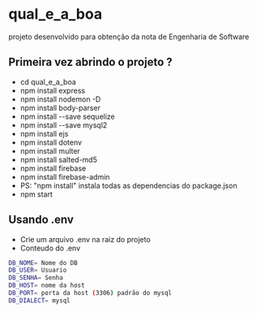 # qual_e_a_boa
projeto desenvolvido para obtenção da nota de Engenharia de Software

## Primeira vez abrindo o projeto ?
* cd qual_e_a_boa
* npm install express
* npm install nodemon -D
* npm install body-parser
* npm install --save sequelize
* npm install --save mysql2
* npm install ejs
* npm install dotenv
* npm install multer
* npm install salted-md5
* npm install firebase
* npm install firebase-admin
* PS: "npm install" instala todas as dependencias do package.json
* npm start

## Usando .env
* Crie um arquivo .env na raiz do projeto
* Conteudo do .env
```bash
DB_NOME= Nome do DB 
DB_USER= Usuario
DB_SENHA= Senha
DB_HOST= nome da host
DB_PORT= porta da host (3306) padrão do mysql
DB_DIALECT= mysql
```
